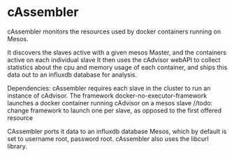cAssembler
==========
cAssembler monitors the resources used by docker containers running on Mesos. 

It discovers the slaves active with a given mesos Master, and the containers active on each individual slave
It then uses the cAdvisor webAPI to collect statistics about the cpu and memory usage of each container, 
and ships this data out to an influxdb database for analysis. 

Dependencies: cAssembler requires each slave in the cluster to run an instance of cAdvisor. 
The framework docker-no-executor-framework launches a docker container running cAdvisor on a mesos slave 
//todo: change framework to launch one per slave, as opposed to the first offered resource

CAssembler ports it data to an influxdb database Mesos, which by default is set to username root, password root. 
cAssembler also uses the libcurl library. 
